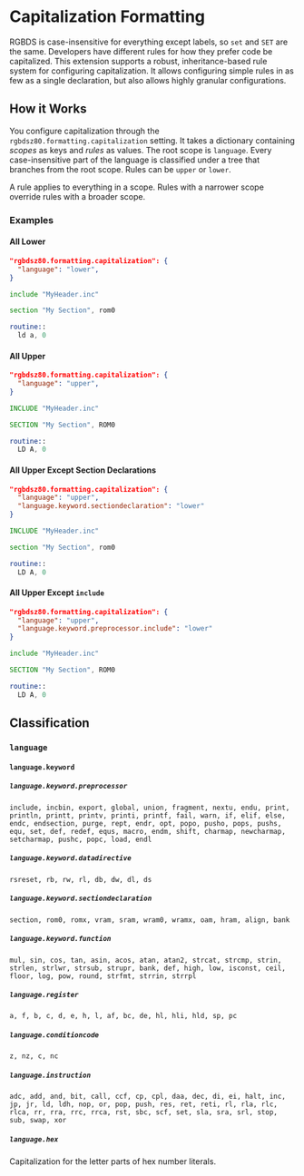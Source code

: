 # Capitalization Formatting

RGBDS is case-insensitive for everything except labels, so `set` and `SET` are the same. Developers have different rules for how they prefer code be capitalized. This extension supports a robust, inheritance-based rule system for configuring capitalization. It allows configuring simple rules in as few as a single declaration, but also allows highly granular configurations.

## How it Works

You configure capitalization through the `rgbdsz80.formatting.capitalization` setting. It takes a dictionary containing _scopes_ as keys and _rules_ as values. The root scope is `language`. Every case-insensitive part of the language is classified under a tree that branches from the root scope. Rules can be `upper` or `lower`.

A rule applies to everything in a scope. Rules with a narrower scope override rules with a broader scope.

### Examples

#### All Lower

```json
"rgbdsz80.formatting.capitalization": {
  "language": "lower",
}
```

```asm
include "MyHeader.inc"

section "My Section", rom0

routine::
  ld a, 0
```

#### All Upper

```json
"rgbdsz80.formatting.capitalization": {
  "language": "upper",
}
```

```asm
INCLUDE "MyHeader.inc"

SECTION "My Section", ROM0

routine::
  LD A, 0
```

#### All Upper Except Section Declarations

```json
"rgbdsz80.formatting.capitalization": {
  "language": "upper",
  "language.keyword.sectiondeclaration": "lower"
}
```

```asm
INCLUDE "MyHeader.inc"

section "My Section", rom0

routine::
  LD A, 0
```

#### All Upper Except `include`

```json
"rgbdsz80.formatting.capitalization": {
  "language": "upper",
  "language.keyword.preprocessor.include": "lower"
}
```

```asm
include "MyHeader.inc"

SECTION "My Section", ROM0

routine::
  LD A, 0
```

## Classification

### `language`

#### `language.keyword`

##### `language.keyword.preprocessor`

```text
include, incbin, export, global, union, fragment, nextu, endu, print, println, printt, printv, printi, printf, fail, warn, if, elif, else, endc, endsection, purge, rept, endr, opt, popo, pusho, pops, pushs, equ, set, def, redef, equs, macro, endm, shift, charmap, newcharmap, setcharmap, pushc, popc, load, endl
```

##### `language.keyword.datadirective`

```text
rsreset, rb, rw, rl, db, dw, dl, ds
```

##### `language.keyword.sectiondeclaration`

```text
section, rom0, romx, vram, sram, wram0, wramx, oam, hram, align, bank
```

##### `language.keyword.function`

```text
mul, sin, cos, tan, asin, acos, atan, atan2, strcat, strcmp, strin, strlen, strlwr, strsub, strupr, bank, def, high, low, isconst, ceil, floor, log, pow, round, strfmt, strrin, strrpl
```

##### `language.register`

```text
a, f, b, c, d, e, h, l, af, bc, de, hl, hli, hld, sp, pc
```

##### `language.conditioncode`

```text
z, nz, c, nc
```

##### `language.instruction`

```text
adc, add, and, bit, call, ccf, cp, cpl, daa, dec, di, ei, halt, inc, jp, jr, ld, ldh, nop, or, pop, push, res, ret, reti, rl, rla, rlc, rlca, rr, rra, rrc, rrca, rst, sbc, scf, set, sla, sra, srl, stop, sub, swap, xor
```

##### `language.hex`

Capitalization for the letter parts of hex number literals.
